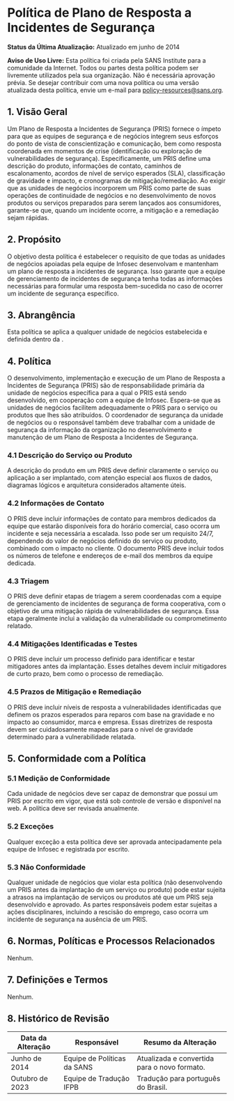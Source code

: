 # Política de Plano de Resposta a Incidentes de Segurança

**Status da Última Atualização:** Atualizado em junho de 2014

**Aviso de Uso Livre:** Esta política foi criada pela SANS Institute para a comunidade da Internet. Todos ou partes desta política podem ser livremente utilizados pela sua organização. Não é necessária aprovação prévia. Se desejar contribuir com uma nova política ou uma versão atualizada desta política, envie um e-mail para policy-resources@sans.org.

## 1. Visão Geral

Um Plano de Resposta a Incidentes de Segurança (PRIS) fornece o ímpeto para que as equipes de segurança e de negócios integrem seus esforços do ponto de vista de conscientização e comunicação, bem como resposta coordenada em momentos de crise (identificação ou exploração de vulnerabilidades de segurança). Especificamente, um PRIS define uma descrição do produto, informações de contato, caminhos de escalonamento, acordos de nível de serviço esperados (SLA), classificação de gravidade e impacto, e cronogramas de mitigação/remediação. Ao exigir que as unidades de negócios incorporem um PRIS como parte de suas operações de continuidade de negócios e no desenvolvimento de novos produtos ou serviços preparados para serem lançados aos consumidores, garante-se que, quando um incidente ocorre, a mitigação e a remediação sejam rápidas.

## 2. Propósito

O objetivo desta política é estabelecer o requisito de que todas as unidades de negócios apoiadas pela equipe de Infosec desenvolvam e mantenham um plano de resposta a incidentes de segurança. Isso garante que a equipe de gerenciamento de incidentes de segurança tenha todas as informações necessárias para formular uma resposta bem-sucedida no caso de ocorrer um incidente de segurança específico.

## 3. Abrangência

Esta política se aplica a qualquer unidade de negócios estabelecida e definida dentro da <Nome da Empresa>.

## 4. Política

O desenvolvimento, implementação e execução de um Plano de Resposta a Incidentes de Segurança (PRIS) são de responsabilidade primária da unidade de negócios específica para a qual o PRIS está sendo desenvolvido, em cooperação com a equipe de Infosec. Espera-se que as unidades de negócios facilitem adequadamente o PRIS para o serviço ou produtos que lhes são atribuídos. O coordenador de segurança da unidade de negócios ou o responsável também deve trabalhar com a unidade de segurança da informação da organização no desenvolvimento e manutenção de um Plano de Resposta a Incidentes de Segurança.

### 4.1 Descrição do Serviço ou Produto

A descrição do produto em um PRIS deve definir claramente o serviço ou aplicação a ser implantado, com atenção especial aos fluxos de dados, diagramas lógicos e arquitetura considerados altamente úteis.

### 4.2 Informações de Contato

O PRIS deve incluir informações de contato para membros dedicados da equipe que estarão disponíveis fora do horário comercial, caso ocorra um incidente e seja necessária a escalada. Isso pode ser um requisito 24/7, dependendo do valor de negócios definido do serviço ou produto, combinado com o impacto no cliente. O documento PRIS deve incluir todos os números de telefone e endereços de e-mail dos membros da equipe dedicada.

### 4.3 Triagem

O PRIS deve definir etapas de triagem a serem coordenadas com a equipe de gerenciamento de incidentes de segurança de forma cooperativa, com o objetivo de uma mitigação rápida de vulnerabilidades de segurança. Essa etapa geralmente inclui a validação da vulnerabilidade ou comprometimento relatado.

### 4.4 Mitigações Identificadas e Testes

O PRIS deve incluir um processo definido para identificar e testar mitigadores antes da implantação. Esses detalhes devem incluir mitigadores de curto prazo, bem como o processo de remediação.

### 4.5 Prazos de Mitigação e Remediação

O PRIS deve incluir níveis de resposta a vulnerabilidades identificadas que definem os prazos esperados para reparos com base na gravidade e no impacto ao consumidor, marca e empresa. Essas diretrizes de resposta devem ser cuidadosamente mapeadas para o nível de gravidade determinado para a vulnerabilidade relatada.

## 5. Conformidade com a Política

### 5.1 Medição de Conformidade

Cada unidade de negócios deve ser capaz de demonstrar que possui um PRIS por escrito em vigor, que está sob controle de versão e disponível na web. A política deve ser revisada anualmente.

### 5.2 Exceções

Qualquer exceção a esta política deve ser aprovada antecipadamente pela equipe de Infosec e registrada por escrito.

### 5.3 Não Conformidade

Qualquer unidade de negócios que violar esta política (não desenvolvendo um PRIS antes da implantação de um serviço ou produto) pode estar sujeita a atrasos na implantação de serviços ou produtos até que um PRIS seja desenvolvido e aprovado. As partes responsáveis podem estar sujeitas a ações disciplinares, incluindo a rescisão do emprego, caso ocorra um incidente de segurança na ausência de um PRIS.

## 6. Normas, Políticas e Processos Relacionados

Nenhum.

## 7. Definições e Termos

Nenhum.

## 8. Histórico de Revisão

| Data da Alteração | Responsável | Resumo da Alteração |
|-------------------|------------|-----------------------|
| Junho de 2014 | Equipe de Políticas da SANS | Atualizada e convertida para o novo formato.
Outubro de 2023 | Equipe de Tradução IFPB | Tradução para português do Brasil.